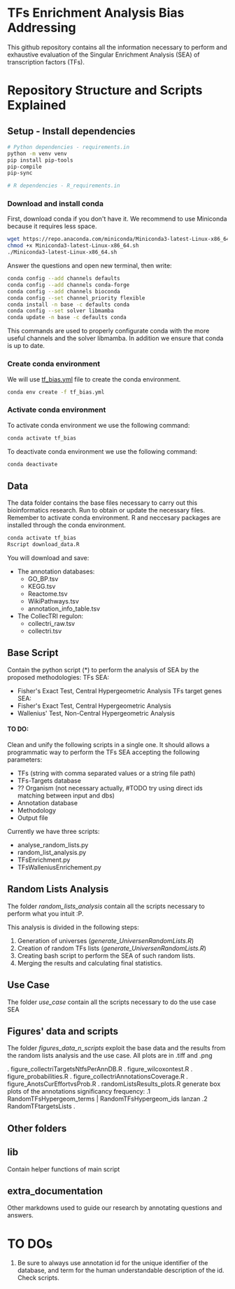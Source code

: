 # TFs Enrichment Analysis Bias Addressing

This github repository contains all the information necessary to perform and exhaustive evaluation of the Singular Enrichment Analysis (SEA) of transcription factors (TFs).

# Repository Structure and Scripts Explained

## Setup  - Install dependencies

```bash
# Python dependencies - requirements.in
python -m venv venv
pip install pip-tools
pip-compile
pip-sync

# R dependencies - R_requirements.in

```

### Download and install conda

First, download conda if you don't have it. We recommend to use Miniconda because it requires less space.

```bash
wget https://repo.anaconda.com/miniconda/Miniconda3-latest-Linux-x86_64.sh # for linux users
chmod +x Miniconda3-latest-Linux-x86_64.sh
./Miniconda3-latest-Linux-x86_64.sh
```
Answer the questions and open new terminal, then write:

```bash
conda config --add channels defaults
conda config --add channels conda-forge
conda config --add channels bioconda
conda config --set channel_priority flexible
conda install -n base -c defaults conda
conda config --set solver libmamba
conda update -n base -c defaults conda
```

This commands are used to properly configurate conda with the more useful channels and the solver libmamba. In addition we ensure that conda is up to date.

### Create conda environment

We will use [tf_bias.yml](tf_bias.yml) file to create the conda environment.

```bash
conda env create -f tf_bias.yml
```

### Activate conda environment

To activate conda environment we use the following command:

```bash
conda activate tf_bias
```

To deactivate conda environment we use the following command:

```bash
conda deactivate
```

## Data

The data folder contains the base files necessary to carry out this bioinformatics research. Run to obtain or update the necessary files. Remember to activate conda environment. R and neccesary packages are installed through the conda environment.

```bash
conda activate tf_bias
Rscript download_data.R
```

You will download and save:
* The annotation databases:
  * GO_BP.tsv
  * KEGG.tsv
  * Reactome.tsv
  * WikiPathways.tsv
  * annotation_info_table.tsv
* The CollecTRI regulon:
  * collectri_raw.tsv
  * collectri.tsv

## Base Script

Contain the python script (*) to perform the analysis of SEA by the proposed methodologies:
TFs SEA:
* Fisher's Exact Test, Central Hypergeometric Analysis
TFs target genes SEA:
* Fisher's Exact Test, Central Hypergeometric Analysis
* Wallenius' Test, Non-Central Hypergeometric Analysis

#### **TO DO:**
Clean and unify the following scripts in a single one. It should allows a programmatic way to perform the TFs SEA accepting the following parameters:
* TFs (string with comma separated values or a string file path)
* TFs-Targets database
* ?? Organism (not necessary actually, #TODO try using direct ids matching between input and dbs)
* Annotation database
* Methodology
* Output file


Currently we have three scripts:
* analyse_random_lists.py
* random_list_analysis.py
* TFsEnrichment.py
* TFsWalleniusEnrichement.py


## Random Lists Analysis

The folder *random_lists_analysis* contain all the scripts necessary to perform what you intuit :P.

This analysis is divided in the following steps:
1. Generation of universes (*generate_UniversenRandomLists.R*)
2. Creation of random TFs lists (*generate_UniversenRandomLists.R*)
3. Creating bash script to perform the SEA of such random lists.
4. Merging the results and calculating final statistics.

## Use Case

The folder *use_case* contain all the scripts necessary to do the use case SEA

## Figures' data and scripts

The folder *figures_data_n_scripts* exploit the base data and the results from the random lists analysis and the use case. All plots are in .tiff and .png

. figure_collectriTargetsNtfsPerAnnDB.R
. figure_wilcoxontest.R
. figure_probabilities.R
. figure_collectriAnnotationsCoverage.R
. figure_AnotsCurEffortvsProb.R
. randomListsResults_plots.R generate box plots of the annotations significancy frequency:
  .1 RandomTFsHypergeom_terms | RandomTFsHypergeom_ids lanzan
  .2 RandomTFtargetsLists
.


## Other folders

## lib
Contain helper functions of main script

## extra_documentation
Other markdowns used to guide our research by annotating questions and answers.

# TO DOs

1. Be sure to always use annotation id for the unique identifier of the database, and term for the human understandable description of the id. Check scripts.
